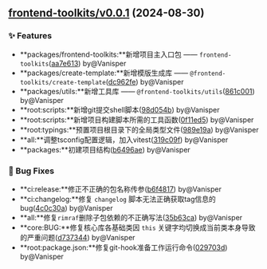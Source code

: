 ## [frontend-toolkits/v0.0.1](https://github.com/Vanisper/frontend-toolkits/commit/b6f4817) (2024-08-30)


### ✨ Features

* **packages/frontend-toolkits:**新增项目主入口包 —— `frontend-toolkits`([aa7e613](https://github.com/Vanisper/frontend-toolkits/commit/aa7e613)) by@Vanisper
* **packages/create-template:**新增模版生成库 —— `@frontend-toolkits/create-template`([dc962fe](https://github.com/Vanisper/frontend-toolkits/commit/dc962fe)) by@Vanisper
* **packages/utils:**新增工具库 —— `@frontend-toolkits/utils`([861c001](https://github.com/Vanisper/frontend-toolkits/commit/861c001)) by@Vanisper
* **root:scripts:**新增git提交shell脚本([98d054b](https://github.com/Vanisper/frontend-toolkits/commit/98d054b)) by@Vanisper
* **root:scripts:**新增项目构建脚本所需的工具函数([0f11ed5](https://github.com/Vanisper/frontend-toolkits/commit/0f11ed5)) by@Vanisper
* **root:typings:**预置项目根目录下的全局类型文件([989e19a](https://github.com/Vanisper/frontend-toolkits/commit/989e19a)) by@Vanisper
* **all:**调整tsconfig配置逻辑，加入vitest([319c09f](https://github.com/Vanisper/frontend-toolkits/commit/319c09f)) by@Vanisper
* **packages:**初建项目结构([b6496ae](https://github.com/Vanisper/frontend-toolkits/commit/b6496ae)) by@Vanisper




### 🐛 Bug Fixes

* **ci:release:**修正不正确的包名称传参([b6f4817](https://github.com/Vanisper/frontend-toolkits/commit/b6f4817)) by@Vanisper
* **ci:changelog:**修复 `changelog` 脚本无法正确获取tag信息的bug([4c0c30a](https://github.com/Vanisper/frontend-toolkits/commit/4c0c30a)) by@Vanisper
* **all:**修复`rimraf`删除子包依赖的不正确写法([35b63ca](https://github.com/Vanisper/frontend-toolkits/commit/35b63ca)) by@Vanisper
* **core:BUG:**修复核心库各基础类因 `this` 关键字均切换成当前类本身导致的严重问题([d737344](https://github.com/Vanisper/frontend-toolkits/commit/d737344)) by@Vanisper
* **root:package.json:**修复git-hook准备工作运行命令([029703d](https://github.com/Vanisper/frontend-toolkits/commit/029703d)) by@Vanisper




